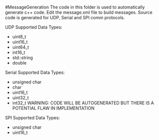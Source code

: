 #MessageGeneration
The code in this folder is used to automatically generate c++ code.
Edit the message.xml file to build messages.  Source code is generated for UDP, Serial and SPI comm protocols.

UDP Supported Data Types:
* uint8_t
* uint16_t
* uint64_t
* int16_t
* std::string
* double

Serial Supported Data Types:
* unsigned char
* char
* uint16_t
* uint32_t
* int32_t WARNING: CODE WILL BE AUTOGENERATED BUT THERE IS A POTENTIAL FLAW IN IMPLEMENTATION

SPI Supported Data Types:
* unsigned char
* uint16_t
